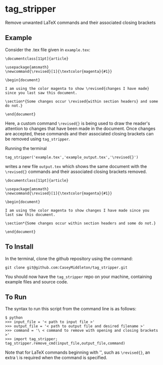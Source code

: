 # tag_stripper
Remove unwanted LaTeX commands and their associated closing brackets

## Example
Consider the .tex file given in `example.tex`:

```
\documentclass[11pt]{article} 

\usepackage{amsmath}
\newcommand{\revised}[1]{\textcolor{magenta}{#1}} 

\begin{document}

I am using the color magenta to show \revised{changes I have made} since you last saw this document. 

\section*{Some changes occur \revised{within section headers} and some do not.}

\end{document}
```

Here, a custom command `\revised{}` is being used to draw the reader's attention to changes that have been made in the document. Once changes are accepted, these commands and their associated closing brackets can be removed using `tag_stripper`. 

Running the terminal 

`tag_stripper('example.tex','example_output.tex','\revised{}')`

writes a new file `output.tex` which shows the same document with the `\revised{}` commands and their associated closing brackets removed.

```
\documentclass[11pt]{article} 

\usepackage{amsmath}
\newcommand{\revised}[1]{\textcolor{magenta}{#1}} 

\begin{document}

I am using the color magenta to show changes I have made since you last saw this document. 

\section*{Some changes occur within section headers and some do not.}

\end{document}
```


## To Install
In the terminal, clone the github repository using the command:

`git clone git@github.com:CaseyMiddleton/tag_stripper.git`

You should now have the `tag_stripper` repo on your machine, containing example files and source code. 

## To Run
The syntax to run this script from the command line is as follows:
``` 
$ python
>>> input_file = '< path to input file >'
>>> output_file = '< path to output file and desired filename >'
>>> command = '\ < command to remove with opening and closing brackets >'
>>> import tag_stripper; tag_stripper.remove_cmd(input_file,output_file,command)
```
Note that for LaTeX commands beginning with '\', such as `\revised{}`, an extra \ is required when the command is specified. 
